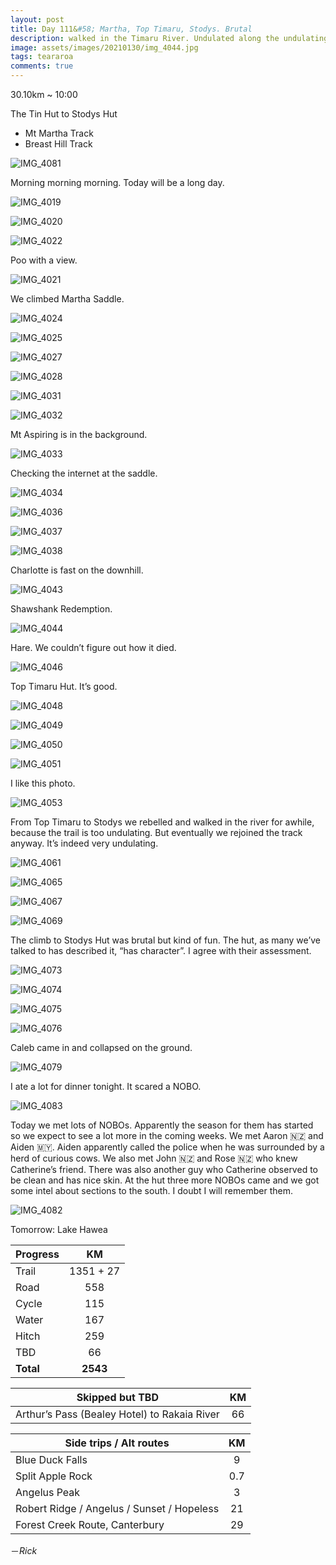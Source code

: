 ```yaml
---
layout: post
title: Day 111&#58; Martha, Top Timaru, Stodys. Brutal
description: walked in the Timaru River. Undulated along the undulating undulations. Then a brutal climb to Stodys Hut. 
image: assets/images/20210130/img_4044.jpg
tags: teararoa
comments: true
---
```


30.10km ~ 10:00

The Tin Hut to Stodys Hut

- Mt Martha Track
- Breast Hill Track

![IMG_4081](/assets/images/20210130/img_4081.jpg)

Morning morning morning. Today will be a long day. 

![IMG_4019](/assets/images/20210130/img_4019.jpg)

![IMG_4020](/assets/images/20210130/img_4020.jpg)

![IMG_4022](/assets/images/20210130/img_4022.jpg)

Poo with a view. 

![IMG_4021](/assets/images/20210130/img_4021.jpg)

We climbed Martha Saddle. 

![IMG_4024](/assets/images/20210130/img_4024.jpg)

![IMG_4025](/assets/images/20210130/img_4025.jpg)

![IMG_4027](/assets/images/20210130/img_4027.jpg)

![IMG_4028](/assets/images/20210130/img_4028.jpg)

![IMG_4031](/assets/images/20210130/img_4031.jpg)

![IMG_4032](/assets/images/20210130/img_4032.jpg)

Mt Aspiring is in the background. 

![IMG_4033](/assets/images/20210130/img_4033.jpg)

Checking the internet at the saddle. 

![IMG_4034](/assets/images/20210130/img_4034.jpg)

![IMG_4036](/assets/images/20210130/img_4036.jpg)

![IMG_4037](/assets/images/20210130/img_4037.jpg)

![IMG_4038](/assets/images/20210130/img_4038.jpg)

Charlotte is fast on the downhill. 

![IMG_4043](/assets/images/20210130/img_4043.jpg)

Shawshank Redemption. 

![IMG_4044](/assets/images/20210130/img_4044.jpg)

Hare. We couldn’t figure out how it died. 

![IMG_4046](/assets/images/20210130/img_4046.jpg)

Top Timaru Hut. It’s good. 

![IMG_4048](/assets/images/20210130/img_4048.jpg)

![IMG_4049](/assets/images/20210130/img_4049.jpg)

![IMG_4050](/assets/images/20210130/img_4050.jpg)

![IMG_4051](/assets/images/20210130/img_4051.jpg)

I like this photo. 

![IMG_4053](/assets/images/20210130/img_4053.jpg)

From Top Timaru to Stodys we rebelled and walked in the river for awhile, because the trail is too undulating. But eventually we rejoined the track anyway. It’s indeed very undulating. 

![IMG_4061](/assets/images/20210130/img_4061.jpg)

![IMG_4065](/assets/images/20210130/img_4065.jpg)

![IMG_4067](/assets/images/20210130/img_4067.jpg)

![IMG_4069](/assets/images/20210130/img_4069.jpg)

The climb to Stodys Hut was brutal but kind of fun. The hut, as many we’ve talked to has described it, “has character”. I agree with their assessment. 

![IMG_4073](/assets/images/20210130/img_4073.jpg)

![IMG_4074](/assets/images/20210130/img_4074.jpg)

![IMG_4075](/assets/images/20210130/img_4075.jpg)

![IMG_4076](/assets/images/20210130/img_4076.jpg)

Caleb came in and collapsed on the ground. 

![IMG_4079](/assets/images/20210130/img_4079.jpg)

I ate a lot for dinner tonight. It scared a NOBO. 

![IMG_4083](/assets/images/20210130/img_4083.jpg)

Today we met lots of NOBOs. Apparently the season for them has started so we expect to see a lot more in the coming weeks. We met Aaron 🇳🇿 and Aiden 🇲🇾. Aiden apparently called the police when he was surrounded by a herd of curious cows. We also met John 🇳🇿 and Rose 🇳🇿 who knew Catherine’s friend. There was also another guy who Catherine observed to be clean and has nice skin. At the hut three more NOBOs came and we got some intel about sections to the south. I doubt I will remember them. 

![IMG_4082](/assets/images/20210130/img_4082.jpg)

Tomorrow: Lake Hawea


| Progress | KM |
| ---- |:----:|
| Trail | 1351 + 27 |
| Road | 558 |
| Cycle | 115 |
| Water | 167 |
| Hitch | 259 |
| TBD | 66 |
| **Total** | **2543** |

| Skipped but TBD | KM |
| ---- |:----:|
| Arthur’s Pass (Bealey Hotel) to Rakaia River | 66 |

| Side trips / Alt routes | KM |
| ---- |:----:|
| Blue Duck Falls | 9 |
| Split Apple Rock | 0.7 |
| Angelus Peak | 3 |
| Robert Ridge / Angelus / Sunset / Hopeless | 21 |
| Forest Creek Route, Canterbury | 29 |


－_Rick_